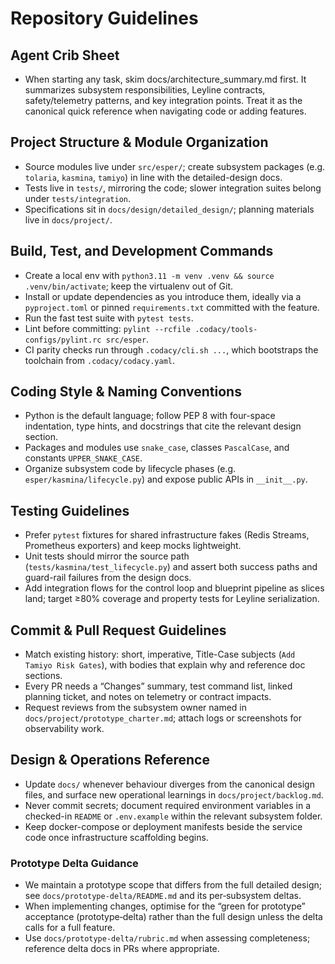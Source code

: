 # Repository Guidelines

## Agent Crib Sheet

- When starting any task, skim docs/architecture_summary.md first. It summarizes subsystem responsibilities, Leyline contracts, safety/telemetry patterns, and key integration points. Treat it as the canonical quick reference when navigating code or adding features.

## Project Structure & Module Organization

- Source modules live under `src/esper/`; create subsystem packages (e.g. `tolaria`, `kasmina`, `tamiyo`) in line with the detailed-design docs.
- Tests live in `tests/`, mirroring the code; slower integration suites belong under `tests/integration`.
- Specifications sit in `docs/design/detailed_design/`; planning materials live in `docs/project/`.

## Build, Test, and Development Commands

- Create a local env with `python3.11 -m venv .venv && source .venv/bin/activate`; keep the virtualenv out of Git.
- Install or update dependencies as you introduce them, ideally via a `pyproject.toml` or pinned `requirements.txt` committed with the feature.
- Run the fast test suite with `pytest tests`.
- Lint before committing: `pylint --rcfile .codacy/tools-configs/pylint.rc src/esper`.
- CI parity checks run through `.codacy/cli.sh ...`, which bootstraps the toolchain from `.codacy/codacy.yaml`.

## Coding Style & Naming Conventions

- Python is the default language; follow PEP 8 with four-space indentation, type hints, and docstrings that cite the relevant design section.
- Packages and modules use `snake_case`, classes `PascalCase`, and constants `UPPER_SNAKE_CASE`.
- Organize subsystem code by lifecycle phases (e.g. `esper/kasmina/lifecycle.py`) and expose public APIs in `__init__.py`.

## Testing Guidelines

- Prefer `pytest` fixtures for shared infrastructure fakes (Redis Streams, Prometheus exporters) and keep mocks lightweight.
- Unit tests should mirror the source path (`tests/kasmina/test_lifecycle.py`) and assert both success paths and guard-rail failures from the design docs.
- Add integration flows for the control loop and blueprint pipeline as slices land; target ≥80% coverage and property tests for Leyline serialization.

## Commit & Pull Request Guidelines

- Match existing history: short, imperative, Title-Case subjects (`Add Tamiyo Risk Gates`), with bodies that explain why and reference doc sections.
- Every PR needs a “Changes” summary, test command list, linked planning ticket, and notes on telemetry or contract impacts.
- Request reviews from the subsystem owner named in `docs/project/prototype_charter.md`; attach logs or screenshots for observability work.

## Design & Operations Reference

- Update `docs/` whenever behaviour diverges from the canonical design files, and surface new operational learnings in `docs/project/backlog.md`.
- Never commit secrets; document required environment variables in a checked-in `README` or `.env.example` within the relevant subsystem folder.
- Keep docker-compose or deployment manifests beside the service code once infrastructure scaffolding begins.

### Prototype Delta Guidance

- We maintain a prototype scope that differs from the full detailed design; see `docs/prototype-delta/README.md` and its per‑subsystem deltas.
- When implementing changes, optimise for the “green for prototype” acceptance (prototype‑delta) rather than the full design unless the delta calls for a full feature.
- Use `docs/prototype-delta/rubric.md` when assessing completeness; reference delta docs in PRs where appropriate.
